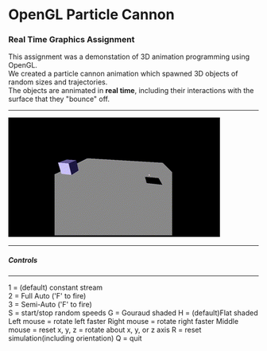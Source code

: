 # OpenGL Particle Cannon 
### Real Time Graphics Assignment
This assignment was a demonstation of 3D animation programming using OpenGL.  
We created a particle cannon animation which spawned 3D objects of random sizes and trajectories.   
The objects are annimated in **real time**, including their interactions with the surface that they "bounce" off. 

***

![](https://github.com/freer07/3P98_A3/blob/main/Particle%20Cannon%20Clip.gif)

***

##### Controls  

---

1 = (default) constant stream  
2 = Full Auto ('F' to fire)  
3 = Semi-Auto ('F' to fire)  
S = start/stop random speeds
G = Gouraud shaded
H = (default)Flat shaded
Left mouse = rotate left faster
Right mouse = rotate right faster
Middle mouse = reset
x, y, z = rotate about x, y, or z axis
R = reset simulation(including orientation)
Q = quit
